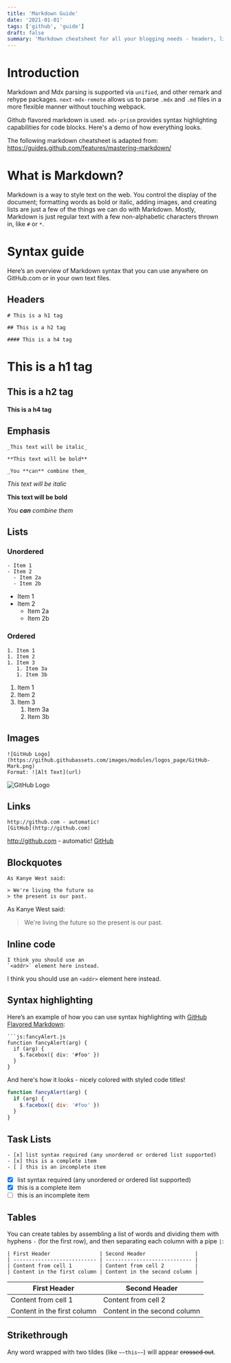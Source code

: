 ```yaml
---
title: 'Markdown Guide'
date: '2021-01-01'
tags: ['github', 'guide']
draft: false
summary: 'Markdown cheatsheet for all your blogging needs - headers, lists, images, tables and more! An illustrated guide based on Github Flavored Markdown.'
---
```


# Introduction

Markdown and Mdx parsing is supported via `unified`, and other remark and rehype packages. `next-mdx-remote` allows us to parse `.mdx` and `.md` files in a more flexible manner without touching webpack.

Github flavored markdown is used. `mdx-prism` provides syntax highlighting capabilities for code blocks. Here's a demo of how everything looks.

The following markdown cheatsheet is adapted from: https://guides.github.com/features/mastering-markdown/

# What is Markdown?

Markdown is a way to style text on the web. You control the display of the document; formatting words as bold or italic, adding images, and creating lists are just a few of the things we can do with Markdown. Mostly, Markdown is just regular text with a few non-alphabetic characters thrown in, like `#` or `*`.

# Syntax guide

Here’s an overview of Markdown syntax that you can use anywhere on GitHub.com or in your own text files.

## Headers

```
# This is a h1 tag

## This is a h2 tag

#### This is a h4 tag
```

# This is a h1 tag

## This is a h2 tag

#### This is a h4 tag

## Emphasis

```
_This text will be italic_

**This text will be bold**

_You **can** combine them_
```

_This text will be italic_

**This text will be bold**

_You **can** combine them_

## Lists

### Unordered

```
- Item 1
- Item 2
  - Item 2a
  - Item 2b
```

- Item 1
- Item 2
  - Item 2a
  - Item 2b

### Ordered

```
1. Item 1
1. Item 2
1. Item 3
   1. Item 3a
   1. Item 3b
```

1. Item 1
1. Item 2
1. Item 3
   1. Item 3a
   1. Item 3b

## Images

```
![GitHub Logo](https://github.githubassets.com/images/modules/logos_page/GitHub-Mark.png)
Format: ![Alt Text](url)
```

![GitHub Logo](https://github.githubassets.com/images/modules/logos_page/GitHub-Mark.png)

## Links

```
http://github.com - automatic!
[GitHub](http://github.com)
```

http://github.com - automatic!
[GitHub](http://github.com)

## Blockquotes

```
As Kanye West said:

> We're living the future so
> the present is our past.
```

As Kanye West said:

> We're living the future so
> the present is our past.

## Inline code

```
I think you should use an
`<addr>` element here instead.
```

I think you should use an
`<addr>` element here instead.

## Syntax highlighting

Here’s an example of how you can use syntax highlighting with [GitHub Flavored Markdown](https://help.github.com/articles/basic-writing-and-formatting-syntax/):

````
```js:fancyAlert.js
function fancyAlert(arg) {
  if (arg) {
    $.facebox({ div: '#foo' })
  }
}
````

And here's how it looks - nicely colored with styled code titles!

```js:fancyAlert.js
function fancyAlert(arg) {
  if (arg) {
    $.facebox({ div: '#foo' })
  }
}
```

## Task Lists

```
- [x] list syntax required (any unordered or ordered list supported)
- [x] this is a complete item
- [ ] this is an incomplete item
```

- [x] list syntax required (any unordered or ordered list supported)
- [x] this is a complete item
- [ ] this is an incomplete item

## Tables

You can create tables by assembling a list of words and dividing them with hyphens `-` (for the first row), and then separating each column with a pipe `|`:

```
| First Header                | Second Header                |
| --------------------------- | ---------------------------- |
| Content from cell 1         | Content from cell 2          |
| Content in the first column | Content in the second column |
```

| First Header                | Second Header                |
| --------------------------- | ---------------------------- |
| Content from cell 1         | Content from cell 2          |
| Content in the first column | Content in the second column |

## Strikethrough

Any word wrapped with two tildes (like `~~this~~`) will appear ~~crossed out~~.
